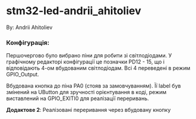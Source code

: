 # stm32-led-andrii_ahitoliev

By: Andrii Ahitoliev

### Конфігурація:

Першочергово було вибрано піни для робити зі світлодіодами. У графічному редакторі конфігурації це позначки PD12 - 15, що і відповідають
4-ом вбудованим світлодіодам. Всі 4 переведені в режим GPIO_Output. 

Вбудована кнопка до піна PA0 (стояв за замовчуванням). Її label був змінений на UButton для зручності орієнтування в коді,
режим виставлений на GPIO_EXITI0 для реалізації переривань.


**Додактове 2**: Реалізовані переривання через вбудовану кнопку

